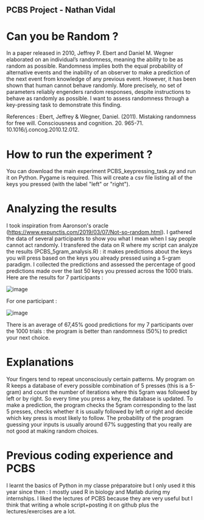 ## PCBS Project - Nathan Vidal
# Can you be Random ?
In a paper released in 2010, Jeffrey P. Ebert and Daniel M. Wegner elaborated on an individual’s randomness, meaning the ability to be as random as possible. Randomness implies both the equal probability of alternative events and the inability of an observer to make a prediction of the next event from knowledge of any previous event. However, it has been shown that human cannot behave randomly. More precisely, no set of parameters reliably engenders random responses, despite instructions to behave as randomly as possible. I want to assess randomness through a key-pressing task to demonstrate this finding.

References : Ebert, Jeffrey & Wegner, Daniel. (2011). Mistaking randomness for free will. Consciousness and cognition. 20. 965-71. 10.1016/j.concog.2010.12.012. 

# How to run the experiment ?
You can download the main experiment PCBS_keypressing_task.py and run it on Python. Pygame is required. This will create a csv file listing all of the keys you pressed (with the label "left" or "right").

# Analyzing the results
I took inspiration from Aaronson's oracle (https://www.expunctis.com/2019/03/07/Not-so-random.html).
I gathered the data of several participants to show you what I mean when I say people cannot act randomly. I transfered the data on R where my script can analyze the results (PCBS_5gram_analysis.R) : it makes predictions about the keys you will press based on the keys you already pressed using a 5-gram paradigm. I collected the predictions and assessed the percentage of good predictions made over the last 50 keys you pressed across the 1000 trials. Here are the results for 7 participants :

![image](https://user-images.githubusercontent.com/81677999/117113370-a75e4f80-ad8a-11eb-9ad5-3a531b88148c.png)

For one participant :

![image](https://user-images.githubusercontent.com/81677999/117114058-a1b53980-ad8b-11eb-888d-f16328fa3491.png)

There is an average of 67,45% good predictions for my 7 participants over the 1000 trials : the program is better than randomness (50%) to predict your next choice.

# Explanations
Your fingers tend to repeat unconsciously certain patterns. My program on R keeps a database of every possible combination of 5 presses (this is a 5-gram) and count the number of iterations where this 5gram was followed by left or by right. So every time you press a key, the database is updated. To make a prediction, the program checks the 5gram corresponding to the last 5 presses, checks whether it is usually followed by left or right and decide which key press is most likely to follow. 
The probability of the program guessing your inputs is usually around 67% suggesting that you really are not good at making random choices.

# Previous coding experience and PCBS
I learnt the basics of Python in my classe préparatoire but I only used it this year since then : I mostly used R in biology and Matlab during my internships. I liked the lectures of PCBS because they are very useful but I think that writing a whole script+posting it on github plus the lectures/exercises are a lot. 
